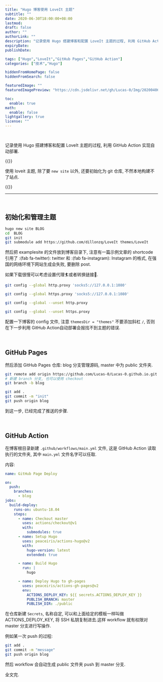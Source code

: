 ```yaml
---
title: "Hugo 博客使用 LoveIt 主题"
subtitle: ""
date: 2020-06-30T18:00:00+08:00
lastmod: 
draft: false
author: ""
authorLink: ""
description: "记录使用 Hugo 搭建博客和配置 LoveIt 主题的过程, 利用 GitHub Action 实现自动部署."
expiryDate: 
publishDate: 

tags: ["Hugo","LoveIt","GitHub Pages","GitHub Action"]
categories: ["技术","Hugo"]

hiddenFromHomePage: false
hiddenFromSearch: false

featuredImage: ""
featuredImagePreview: "https://cdn.jsdelivr.net/gh/Lucas-0/Img/20200406212944.jpg"

toc:
  enable: true
math:
  enable: false
lightgallery: true
license: ""
---
```


<!--more-->

</br>

记录使用 Hugo 搭建博客和配置 LoveIt 主题的过程, 利用 GitHub Action 实现自动部署.

{{<admonition warning>}}

使用 loveit 主题, 除了要 `new site` 以外, 还要初始化为 git 仓库, 不然本地构建不了站点.

{{</admonition>}}

---

</br>

## 初始化和管理主题 ##

```bash
hugo new site BLOG
cd  BLOG
git init
git submodule add https://github.com/dillonzq/LoveIt themes/LoveIt
```

然后把 examplesite 的文件放到博客目录下, 注意有一篇示例文章的 shortcode 引用了 :(fab fa-twitter): twitter 和 :(fab fa-instagram): Instagram 的格式, 在强国的网络环境下网站生成会失败, 要删除 post.

如果下载很慢可以考虑设置代理:surfer:或者转换链接:link:.

```bash
git config --global http.proxy 'socks5://127.0.0.1:1080'

git config --global https.proxy 'socks5://127.0.0.1:1080'

git config --global --unset http.proxy

git config --global --unset https.proxy
```

配置一下博客的 config 文件, 注意 `themesDir = "themes"` 不要添加斜杠 `/`, 否则在下一步利用 GitHub Action自动部署会报找不到主题的错误.

</br>

## GitHub Pages ##

然后添加 GitHub Pages 仓库: blog 分支管理源码, master 中为 public 文件夹.
 ```bash
git remote add origin https://github.com/Lucas-0/Lucas-0.github.io.git
# 新建 branch 分支, 也可以使用 checkout
git branch -b blog

git add .
git commit -m "init"
git push origin blog
 ```

到这一步, 已经完成了推送的步骤.

</br>

## GitHub Action ##

在博客根目录新建 `.github/workflows/main.yml` 文件, 这是 GitHub Action 读取执行的文件夹, 其中 `main.yml` 文件名字可以任取.

内容:

```yaml
name: GitHub Page Deploy

on:
  push:
    branches:
      - blog
jobs:
  build-deploy:
    runs-on: ubuntu-18.04
    steps:
      - name: Checkout master
        uses: actions/checkout@v1      
        with:
          submodules: true
      - name: Setup Hugo
        uses: peaceiris/actions-hugo@v2
        with:
          hugo-version: latest
          extended: true

      - name: Build Hugo
        run: |
          hugo

      - name: Deploy Hugo to gh-pages
        uses: peaceiris/actions-gh-pages@v2
        env:
          ACTIONS_DEPLOY_KEY: ${{ secrets.ACTIONS_DEPLOY_KEY }}
          PUBLISH_BRANCH: master
          PUBLISH_DIR: ./public
```

在仓库新建 `Secrets`, 名称自定, 可以和上面给定的模板一样叫做 ACTIONS_DEPLOY_KEY, 将 SSH 私钥复制进去.这样 workflow 就有权限对 master 分支进行写操作.

例如某一次 push 的过程:

```bash
git add .
git commit -m "message"
git push origin blog
```

然后 workflow 会自动生成 public 文件夹 push 到 master 分支.

全文完.

</br>